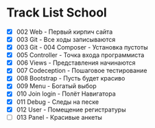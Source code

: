 # Track List School

- [x] 002 Web - Первый кирпич сайта
- [x] 003 Git - Все ходы записываются
- [x] 003 Git - 004 Composer - Установка пустоты
- [x] 005 Controller - Точка входа программиста
- [x] 006 Views - Представления начинаются
- [x] 007 Codeception - Пошаговое тестирование
- [x] 008 Bootstrap - Пусть будет красиво
- [x] 009 Menu - Богатый выбор
- [x] 010 Join login - Полёт Навигатора
- [x] 011 Debug - Следы на песке
- [x] 012 User - Помещение регистратуры
- [ ] 013 Panel - Красивые анкеты